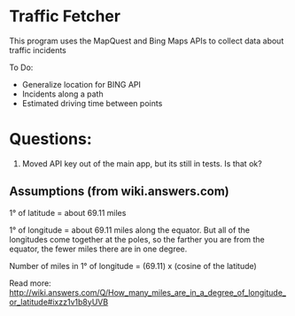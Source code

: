 Traffic Fetcher
====

This program uses the MapQuest and Bing Maps APIs to collect data about traffic incidents


To Do:
* Generalize location for BING API
* Incidents along a path
* Estimated driving time between points


Questions:
====
1) Moved API key out of the main app, but its still in tests. Is that ok?

Assumptions (from wiki.answers.com)
-------

1° of latitude = about 69.11 miles 

1° of longitude = about 69.11 miles along the equator. But all of the longitudes 
come together at the poles, so the farther you are from the equator, the fewer 
miles there are in one degree. 

Number of miles in 1° of longitude = (69.11) x (cosine of the latitude)

Read more: http://wiki.answers.com/Q/How_many_miles_are_in_a_degree_of_longitude_or_latitude#ixzz1v1b8yUVB
